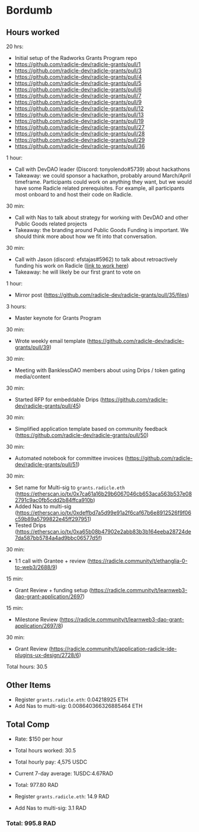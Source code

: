 # Bordumb

## Hours worked
20 hrs: 
* Initial setup of the Radworks Grants Program repo
* https://github.com/radicle-dev/radicle-grants/pull/1
* https://github.com/radicle-dev/radicle-grants/pull/3
* https://github.com/radicle-dev/radicle-grants/pull/4
* https://github.com/radicle-dev/radicle-grants/pull/5
* https://github.com/radicle-dev/radicle-grants/pull/6
* https://github.com/radicle-dev/radicle-grants/pull/7
* https://github.com/radicle-dev/radicle-grants/pull/9
* https://github.com/radicle-dev/radicle-grants/pull/12
* https://github.com/radicle-dev/radicle-grants/pull/13
* https://github.com/radicle-dev/radicle-grants/pull/19
* https://github.com/radicle-dev/radicle-grants/pull/27
* https://github.com/radicle-dev/radicle-grants/pull/28
* https://github.com/radicle-dev/radicle-grants/pull/29
* https://github.com/radicle-dev/radicle-grants/pull/36

1 hour:
* Call with DevDAO leader (Discord: tonyolendo#5739) about hackathons
* Takeaway: we could sponsor a hackathon, probably around March/April timeframe. Participants could work on anything they want, but we would have some Radicle related prerequisites. For example, all participants most onboard to and host their code on Radicle. 

30 min:
* Call with Nas to talk about strategy for working with DevDAO and other Public Goods related projects
* Takeaway: the branding around Public Goods Funding is important. We should think more about how we fit into that conversation. 

30 min:
* Call with Jason (discord: efstajas#5962) to talk about retroactively funding his work on Radicle ([link to work here](https://github.com/radicle-dev/radicle-upstream/pull/2180))
* Takeaway: he will likely be our first grant to vote on

1 hour:
* Mirror post (https://github.com/radicle-dev/radicle-grants/pull/35/files)

3 hours:
* Master keynote for Grants Program 

30 min:
* Wrote weekly email template (https://github.com/radicle-dev/radicle-grants/pull/39)

30 min:
* Meeting with BanklessDAO members about using Drips / token gating media/content

30 min:
* Started RFP for embeddable Drips (https://github.com/radicle-dev/radicle-grants/pull/45)

30 min:
* Simplified application template based on community feedback (https://github.com/radicle-dev/radicle-grants/pull/50)

30 min:
* Automated notebook for committee invoices (https://github.com/radicle-dev/radicle-grants/pull/51)

30 min:
* Set name for Multi-sig to `grants.radicle.eth` (https://etherscan.io/tx/0x7ca61a16b29b6067046cb653aca563b537e082791c9ac0fb5cdd2b84ffca910b)
* Added Nas to multi-sig (https://etherscan.io/tx/0xdeffbd7a5d99e91a2f6caf67b6e8912526f9f06c59b89a5799822e45ff297951)
* Tested Drips (https://etherscan.io/tx/0xa65b08b47902e2abb83b3b164eeba28724de7da587bb5784a4ad9bbc06577d5f)

30 min:
* 1:1 call with Grantee + review (https://radicle.community/t/ethanglia-0-to-web3/2688/9)

15 min:
* Grant Review + funding setup (https://radicle.community/t/learnweb3-dao-grant-application/2697)

15 min:
* Milestone Review (https://radicle.community/t/learnweb3-dao-grant-application/2697/8)

30 min:
* Grant Review (https://radicle.community/t/application-radicle-ide-plugins-ux-design/2728/6)

Total hours: 30.5

## Other Items

* Register `grants.radicle.eth`: 0.04218925 ETH 
* Add Nas to multi-sig: 0.008640366326885464 ETH

## Total Comp

* Rate: $150 per hour
* Total hours worked: 30.5
* Total hourly pay: 4,575 USDC 
* Current 7-day average: 1USDC:4.67RAD
* Total: 977.80 RAD

* Register `grants.radicle.eth`: 14.9 RAD
* Add Nas to multi-sig: 3.1 RAD

### Total: 995.8 RAD
